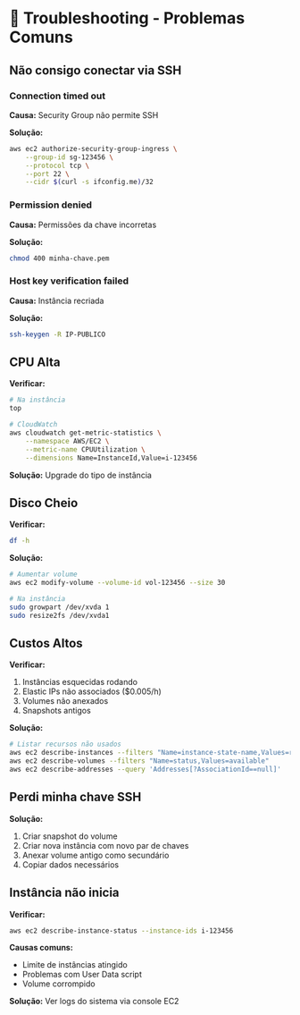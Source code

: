 # 🔧 Troubleshooting - Problemas Comuns

## Não consigo conectar via SSH

### Connection timed out

**Causa:** Security Group não permite SSH

**Solução:**
```bash
aws ec2 authorize-security-group-ingress \
    --group-id sg-123456 \
    --protocol tcp \
    --port 22 \
    --cidr $(curl -s ifconfig.me)/32
```

### Permission denied

**Causa:** Permissões da chave incorretas

**Solução:**
```bash
chmod 400 minha-chave.pem
```

### Host key verification failed

**Causa:** Instância recriada

**Solução:**
```bash
ssh-keygen -R IP-PUBLICO
```

## CPU Alta

**Verificar:**
```bash
# Na instância
top

# CloudWatch
aws cloudwatch get-metric-statistics \
    --namespace AWS/EC2 \
    --metric-name CPUUtilization \
    --dimensions Name=InstanceId,Value=i-123456
```

**Solução:** Upgrade do tipo de instância

## Disco Cheio

**Verificar:**
```bash
df -h
```

**Solução:**
```bash
# Aumentar volume
aws ec2 modify-volume --volume-id vol-123456 --size 30

# Na instância
sudo growpart /dev/xvda 1
sudo resize2fs /dev/xvda1
```

## Custos Altos

**Verificar:**

1. Instâncias esquecidas rodando
2. Elastic IPs não associados ($0.005/h)
3. Volumes não anexados
4. Snapshots antigos

**Solução:**
```bash
# Listar recursos não usados
aws ec2 describe-instances --filters "Name=instance-state-name,Values=running"
aws ec2 describe-volumes --filters "Name=status,Values=available"
aws ec2 describe-addresses --query 'Addresses[?AssociationId==null]'
```

## Perdi minha chave SSH

**Solução:**
1. Criar snapshot do volume
2. Criar nova instância com novo par de chaves
3. Anexar volume antigo como secundário
4. Copiar dados necessários

## Instância não inicia

**Verificar:**
```bash
aws ec2 describe-instance-status --instance-ids i-123456
```

**Causas comuns:**
- Limite de instâncias atingido
- Problemas com User Data script
- Volume corrompido

**Solução:** Ver logs do sistema via console EC2
